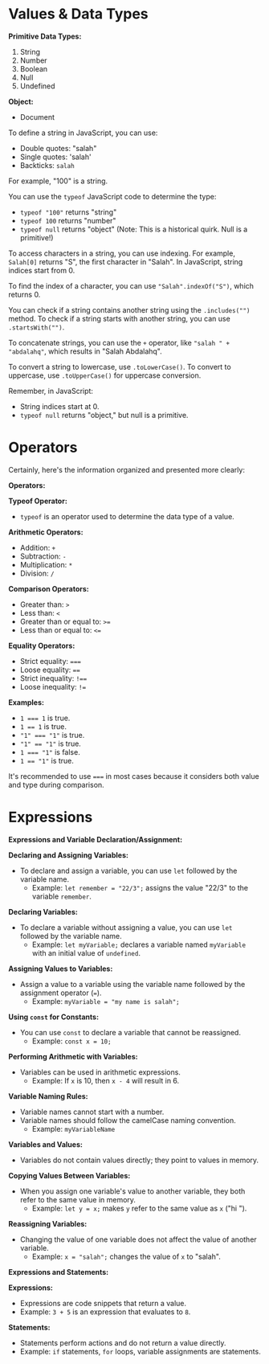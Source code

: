 # Values & Data Types
**Primitive Data Types:**
1. String
2. Number
3. Boolean
4. Null
5. Undefined

**Object:**
- Document

To define a string in JavaScript, you can use:
- Double quotes: "salah"
- Single quotes: 'salah'
- Backticks: `salah`

For example, "100" is a string.

You can use the `typeof` JavaScript code to determine the type:
- `typeof "100"` returns "string"
- `typeof 100` returns "number"
- `typeof null` returns "object" (Note: This is a historical quirk. Null is a primitive!)

To access characters in a string, you can use indexing. For example, `Salah[0]` returns "S", the first character in "Salah". In JavaScript, string indices start from 0.

To find the index of a character, you can use `"Salah".indexOf("S")`, which returns 0.

You can check if a string contains another string using the `.includes("")` method. To check if a string starts with another string, you can use `.startsWith("")`.

To concatenate strings, you can use the `+` operator, like `"salah " + "abdalahq"`, which results in "Salah Abdalahq".

To convert a string to lowercase, use `.toLowerCase()`. To convert to uppercase, use `.toUpperCase()` for uppercase conversion.

Remember, in JavaScript:
- String indices start at 0.
- `typeof null` returns "object," but null is a primitive.


# Operators 
Certainly, here's the information organized and presented more clearly:

**Operators:**

**Typeof Operator:**
- `typeof` is an operator used to determine the data type of a value.

**Arithmetic Operators:**
- Addition: `+`
- Subtraction: `-`
- Multiplication: `*`
- Division: `/`

**Comparison Operators:**
- Greater than: `>`
- Less than: `<`
- Greater than or equal to: `>=`
- Less than or equal to: `<=`

**Equality Operators:**
- Strict equality: `===`
- Loose equality: `==`
- Strict inequality: `!==`
- Loose inequality: `!=`

**Examples:**
- `1 === 1` is true.
- `1 == 1` is true.
- `"1" === "1"` is true.
- `"1" == "1"` is true.
- `1 === "1"` is false.
- `1 == "1"` is true.

It's recommended to use `===` in most cases because it considers both value and type during comparison.


# Expressions

**Expressions and Variable Declaration/Assignment:**

**Declaring and Assigning Variables:**
- To declare and assign a variable, you can use `let` followed by the variable name.
  - Example: `let remember = "22/3";` assigns the value "22/3" to the variable `remember`.

**Declaring Variables:**
- To declare a variable without assigning a value, you can use `let` followed by the variable name.
  - Example: `let myVariable;` declares a variable named `myVariable` with an initial value of `undefined`.

**Assigning Values to Variables:**
- Assign a value to a variable using the variable name followed by the assignment operator (`=`).
  - Example: `myVariable = "my name is salah";`

**Using `const` for Constants:**
- You can use `const` to declare a variable that cannot be reassigned.
  - Example: `const x = 10;`

**Performing Arithmetic with Variables:**
- Variables can be used in arithmetic expressions.
  - Example: If `x` is 10, then `x - 4` will result in 6.

**Variable Naming Rules:**
- Variable names cannot start with a number.
- Variable names should follow the camelCase naming convention.
  - Example: `myVariableName`

**Variables and Values:**
- Variables do not contain values directly; they point to values in memory.

**Copying Values Between Variables:**
- When you assign one variable's value to another variable, they both refer to the same value in memory.
  - Example: `let y = x;` makes `y` refer to the same value as `x` ("hi ").

**Reassigning Variables:**
- Changing the value of one variable does not affect the value of another variable.
  - Example: `x = "salah";` changes the value of `x` to "salah".

**Expressions and Statements:**

**Expressions:**
- Expressions are code snippets that return a value.
- Example: `3 + 5` is an expression that evaluates to `8`.

**Statements:**
- Statements perform actions and do not return a value directly.
- Example: `if` statements, `for` loops, variable assignments are statements.






